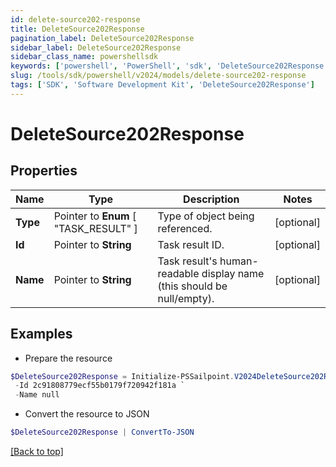 ```yaml
---
id: delete-source202-response
title: DeleteSource202Response
pagination_label: DeleteSource202Response
sidebar_label: DeleteSource202Response
sidebar_class_name: powershellsdk
keywords: ['powershell', 'PowerShell', 'sdk', 'DeleteSource202Response'] 
slug: /tools/sdk/powershell/v2024/models/delete-source202-response
tags: ['SDK', 'Software Development Kit', 'DeleteSource202Response']
---
```



# DeleteSource202Response

## Properties

Name | Type | Description | Notes
------------ | ------------- | ------------- | -------------
**Type** |  Pointer to  **Enum** [  "TASK_RESULT" ] | Type of object being referenced. | [optional] 
**Id** |  Pointer to **String** | Task result ID. | [optional] 
**Name** |  Pointer to **String** | Task result's human-readable display name (this should be null/empty). | [optional] 

## Examples

- Prepare the resource
```powershell
$DeleteSource202Response = Initialize-PSSailpoint.V2024DeleteSource202Response  -Type TASK_RESULT `
 -Id 2c91808779ecf55b0179f720942f181a `
 -Name null
```

- Convert the resource to JSON
```powershell
$DeleteSource202Response | ConvertTo-JSON
```


[[Back to top]](#) 

